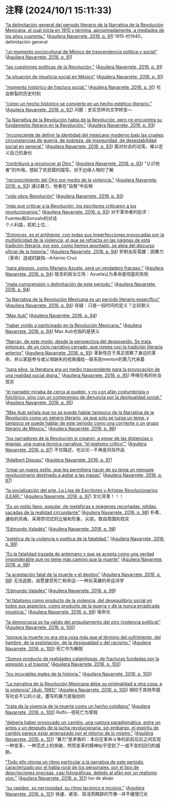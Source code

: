 # 注释 (2024/10/1 15:11:33)

<span class="highlight" data-annotation="%7B%22attachmentURI%22%3A%22http%3A%2F%2Fzotero.org%2Fusers%2F12762481%2Fitems%2FHFREZBQ9%22%2C%22annotationKey%22%3A%2296S3HRNK%22%2C%22color%22%3A%22%23ffd400%22%2C%22pageLabel%22%3A%2291%22%2C%22position%22%3A%7B%22pageIndex%22%3A0%2C%22rects%22%3A%5B%5B458.355%2C599.041%2C555.796%2C605.888%5D%2C%5B224.346%2C589.541%2C555.876%2C596.388%5D%2C%5B224.346%2C580.041%2C416.138%2C586.888%5D%5D%7D%2C%22citationItem%22%3A%7B%22uris%22%3A%5B%22http%3A%2F%2Fzotero.org%2Fusers%2F12762481%2Fitems%2FPWGL24TE%22%5D%2C%22locator%22%3A%2291%22%7D%7D" ztype="zhighlight"><a href="zotero://open-pdf/library/items/HFREZBQ9?page=1&#x26;annotation=96S3HRNK">“la delimitación general del periodo literario de la Narrativa de la Revolución Mexicana, el cual inicia en 1915 y termina, aproximadamente, a mediados de los años cuarenta.”</a></span> <span class="citation" data-citation="%7B%22citationItems%22%3A%5B%7B%22uris%22%3A%5B%22http%3A%2F%2Fzotero.org%2Fusers%2F12762481%2Fitems%2FPWGL24TE%22%5D%2C%22locator%22%3A%2291%22%7D%5D%2C%22properties%22%3A%7B%7D%7D" ztype="zcitation">(<span class="citation-item"><a href="zotero://select/library/items/PWGL24TE">Aguilera Navarrete, 2016, p. 91</a></span>)</span> 1915-约1940，delimitación general

<span class="highlight" data-annotation="%7B%22attachmentURI%22%3A%22http%3A%2F%2Fzotero.org%2Fusers%2F12762481%2Fitems%2FHFREZBQ9%22%2C%22annotationKey%22%3A%22NCJX3JWE%22%2C%22color%22%3A%22%23ffd400%22%2C%22pageLabel%22%3A%2291%22%2C%22position%22%3A%7B%22pageIndex%22%3A0%2C%22rects%22%3A%5B%5B224.346%2C561.041%2C491.62%2C567.888%5D%5D%7D%2C%22citationItem%22%3A%7B%22uris%22%3A%5B%22http%3A%2F%2Fzotero.org%2Fusers%2F12762481%2Fitems%2FPWGL24TE%22%5D%2C%22locator%22%3A%2291%22%7D%7D" ztype="zhighlight"><a href="zotero://open-pdf/library/items/HFREZBQ9?page=1&#x26;annotation=NCJX3JWE">“un momento sociocultural de México de trascendencia política y social”</a></span> <span class="citation" data-citation="%7B%22citationItems%22%3A%5B%7B%22uris%22%3A%5B%22http%3A%2F%2Fzotero.org%2Fusers%2F12762481%2Fitems%2FPWGL24TE%22%5D%2C%22locator%22%3A%2291%22%7D%5D%2C%22properties%22%3A%7B%7D%7D" ztype="zcitation">(<span class="citation-item"><a href="zotero://select/library/items/PWGL24TE">Aguilera Navarrete, 2016, p. 91</a></span>)</span>

<span class="highlight" data-annotation="%7B%22attachmentURI%22%3A%22http%3A%2F%2Fzotero.org%2Fusers%2F12762481%2Fitems%2FHFREZBQ9%22%2C%22annotationKey%22%3A%22GLKGK8ZY%22%2C%22color%22%3A%22%23ffd400%22%2C%22pageLabel%22%3A%2291%22%2C%22position%22%3A%7B%22pageIndex%22%3A0%2C%22rects%22%3A%5B%5B389.684%2C532.541%2C542.149%2C539.388%5D%5D%7D%2C%22citationItem%22%3A%7B%22uris%22%3A%5B%22http%3A%2F%2Fzotero.org%2Fusers%2F12762481%2Fitems%2FPWGL24TE%22%5D%2C%22locator%22%3A%2291%22%7D%7D" ztype="zhighlight"><a href="zotero://open-pdf/library/items/HFREZBQ9?page=1&#x26;annotation=GLKGK8ZY">“las cuestiones políticas de la Revolución,”</a></span> <span class="citation" data-citation="%7B%22citationItems%22%3A%5B%7B%22uris%22%3A%5B%22http%3A%2F%2Fzotero.org%2Fusers%2F12762481%2Fitems%2FPWGL24TE%22%5D%2C%22locator%22%3A%2291%22%7D%5D%2C%22properties%22%3A%7B%7D%7D" ztype="zcitation">(<span class="citation-item"><a href="zotero://select/library/items/PWGL24TE">Aguilera Navarrete, 2016, p. 91</a></span>)</span>

<span class="highlight" data-annotation="%7B%22attachmentURI%22%3A%22http%3A%2F%2Fzotero.org%2Fusers%2F12762481%2Fitems%2FHFREZBQ9%22%2C%22annotationKey%22%3A%22DYKMMA4W%22%2C%22color%22%3A%22%23ffd400%22%2C%22pageLabel%22%3A%2291%22%2C%22position%22%3A%7B%22pageIndex%22%3A0%2C%22rects%22%3A%5B%5B246.835%2C523.041%2C403.218%2C529.888%5D%5D%7D%2C%22citationItem%22%3A%7B%22uris%22%3A%5B%22http%3A%2F%2Fzotero.org%2Fusers%2F12762481%2Fitems%2FPWGL24TE%22%5D%2C%22locator%22%3A%2291%22%7D%7D" ztype="zhighlight"><a href="zotero://open-pdf/library/items/HFREZBQ9?page=1&#x26;annotation=DYKMMA4W">“la situación de injusticia social en México”</a></span> <span class="citation" data-citation="%7B%22citationItems%22%3A%5B%7B%22uris%22%3A%5B%22http%3A%2F%2Fzotero.org%2Fusers%2F12762481%2Fitems%2FPWGL24TE%22%5D%2C%22locator%22%3A%2291%22%7D%5D%2C%22properties%22%3A%7B%7D%7D" ztype="zcitation">(<span class="citation-item"><a href="zotero://select/library/items/PWGL24TE">Aguilera Navarrete, 2016, p. 91</a></span>)</span>

<span class="highlight" data-annotation="%7B%22attachmentURI%22%3A%22http%3A%2F%2Fzotero.org%2Fusers%2F12762481%2Fitems%2FHFREZBQ9%22%2C%22annotationKey%22%3A%226J5SCSGM%22%2C%22color%22%3A%22%23ffd400%22%2C%22pageLabel%22%3A%2291%22%2C%22position%22%3A%7B%22pageIndex%22%3A0%2C%22rects%22%3A%5B%5B224.346%2C504.041%2C360.096%2C510.888%5D%5D%7D%2C%22citationItem%22%3A%7B%22uris%22%3A%5B%22http%3A%2F%2Fzotero.org%2Fusers%2F12762481%2Fitems%2FPWGL24TE%22%5D%2C%22locator%22%3A%2291%22%7D%7D" ztype="zhighlight"><a href="zotero://open-pdf/library/items/HFREZBQ9?page=1&#x26;annotation=6J5SCSGM">“momento histórico de fractura social.”</a></span> <span class="citation" data-citation="%7B%22citationItems%22%3A%5B%7B%22uris%22%3A%5B%22http%3A%2F%2Fzotero.org%2Fusers%2F12762481%2Fitems%2FPWGL24TE%22%5D%2C%22locator%22%3A%2291%22%7D%5D%2C%22properties%22%3A%7B%7D%7D" ztype="zcitation">(<span class="citation-item"><a href="zotero://select/library/items/PWGL24TE">Aguilera Navarrete, 2016, p. 91</a></span>)</span> 社会断裂的历史时刻

<span class="highlight" data-annotation="%7B%22attachmentURI%22%3A%22http%3A%2F%2Fzotero.org%2Fusers%2F12762481%2Fitems%2FHFREZBQ9%22%2C%22annotationKey%22%3A%2283Z3YYK7%22%2C%22color%22%3A%22%23ffd400%22%2C%22pageLabel%22%3A%2292%22%2C%22position%22%3A%7B%22pageIndex%22%3A1%2C%22rects%22%3A%5B%5B146.409%2C547.295%2C292.914%2C555.511%5D%2C%5B56.693%2C536.118%2C212.483%2C544.334%5D%5D%7D%2C%22citationItem%22%3A%7B%22uris%22%3A%5B%22http%3A%2F%2Fzotero.org%2Fusers%2F12762481%2Fitems%2FPWGL24TE%22%5D%2C%22locator%22%3A%2292%22%7D%7D" ztype="zhighlight"><a href="zotero://open-pdf/library/items/HFREZBQ9?page=2&#x26;annotation=83Z3YYK7">“cómo un hecho histórico se convierte en un hecho estético-literario.”</a></span> <span class="citation" data-citation="%7B%22citationItems%22%3A%5B%7B%22uris%22%3A%5B%22http%3A%2F%2Fzotero.org%2Fusers%2F12762481%2Fitems%2FPWGL24TE%22%5D%2C%22locator%22%3A%2292%22%7D%5D%2C%22properties%22%3A%7B%7D%7D" ztype="zcitation">(<span class="citation-item"><a href="zotero://select/library/items/PWGL24TE">Aguilera Navarrete, 2016, p. 92</a></span>)</span> 问题：史实怎样向文学转变—

<span class="highlight" data-annotation="%7B%22attachmentURI%22%3A%22http%3A%2F%2Fzotero.org%2Fusers%2F12762481%2Fitems%2FHFREZBQ9%22%2C%22annotationKey%22%3A%224QQ6P3UC%22%2C%22color%22%3A%22%23ffd400%22%2C%22pageLabel%22%3A%2293%22%2C%22position%22%3A%7B%22pageIndex%22%3A2%2C%22rects%22%3A%5B%5B105.136%2C597.35%2C307.088%2C605.566%5D%2C%5B70.866%2C586.555%2C307.35%2C594.771%5D%2C%5B70.866%2C575.76%2C147.515%2C583.976%5D%5D%7D%2C%22citationItem%22%3A%7B%22uris%22%3A%5B%22http%3A%2F%2Fzotero.org%2Fusers%2F12762481%2Fitems%2FPWGL24TE%22%5D%2C%22locator%22%3A%2293%22%7D%7D" ztype="zhighlight"><a href="zotero://open-pdf/library/items/HFREZBQ9?page=3&#x26;annotation=4QQ6P3UC">“la Narrativa de la Revolución habla de la Revolución, pero no encuentra su fundamento literario en la Revolución.”</a></span> <span class="citation" data-citation="%7B%22citationItems%22%3A%5B%7B%22uris%22%3A%5B%22http%3A%2F%2Fzotero.org%2Fusers%2F12762481%2Fitems%2FPWGL24TE%22%5D%2C%22locator%22%3A%2293%22%7D%5D%2C%22properties%22%3A%7B%7D%7D" ztype="zcitation">(<span class="citation-item"><a href="zotero://select/library/items/PWGL24TE">Aguilera Navarrete, 2016, p. 93</a></span>)</span>

<span class="highlight" data-annotation="%7B%22attachmentURI%22%3A%22http%3A%2F%2Fzotero.org%2Fusers%2F12762481%2Fitems%2FHFREZBQ9%22%2C%22annotationKey%22%3A%22ILM9VWVZ%22%2C%22color%22%3A%22%23ffd400%22%2C%22pageLabel%22%3A%2293%22%2C%22position%22%3A%7B%22pageIndex%22%3A2%2C%22rects%22%3A%5B%5B104.766%2C135.456%2C307.088%2C143.672%5D%2C%5B70.866%2C124.661%2C307.088%2C132.877%5D%2C%5B70.866%2C113.866%2C306%2C122.082%5D%2C%5B70.866%2C102.866%2C149.886%2C111.082%5D%5D%7D%2C%22citationItem%22%3A%7B%22uris%22%3A%5B%22http%3A%2F%2Fzotero.org%2Fusers%2F12762481%2Fitems%2FPWGL24TE%22%5D%2C%22locator%22%3A%2293%22%7D%7D" ztype="zhighlight"><a href="zotero://open-pdf/library/items/HFREZBQ9?page=3&#x26;annotation=ILM9VWVZ">“inconsciente de definir la identidad del mexicano moderno bajo las crueles circunstancias de guerra, de pobreza, de inseguridad, de desestabilidad social en general.”</a></span> <span class="citation" data-citation="%7B%22citationItems%22%3A%5B%7B%22uris%22%3A%5B%22http%3A%2F%2Fzotero.org%2Fusers%2F12762481%2Fitems%2FPWGL24TE%22%5D%2C%22locator%22%3A%2293%22%7D%5D%2C%22properties%22%3A%7B%7D%7D" ztype="zcitation">(<span class="citation-item"><a href="zotero://select/library/items/PWGL24TE">Aguilera Navarrete, 2016, p. 93</a></span>)</span> 面对社会的动荡，难以定义自己的身份

<span class="highlight" data-annotation="%7B%22attachmentURI%22%3A%22http%3A%2F%2Fzotero.org%2Fusers%2F12762481%2Fitems%2FHFREZBQ9%22%2C%22annotationKey%22%3A%22KWNZI4ZJ%22%2C%22color%22%3A%22%23ffd400%22%2C%22pageLabel%22%3A%2293%22%2C%22position%22%3A%7B%22pageIndex%22%3A2%2C%22rects%22%3A%5B%5B454.934%2C670.187%2C555.75%2C678.403%5D%2C%5B319.087%2C658.955%2C351.94%2C667.171%5D%5D%7D%2C%22citationItem%22%3A%7B%22uris%22%3A%5B%22http%3A%2F%2Fzotero.org%2Fusers%2F12762481%2Fitems%2FPWGL24TE%22%5D%2C%22locator%22%3A%2293%22%7D%7D" ztype="zhighlight"><a href="zotero://open-pdf/library/items/HFREZBQ9?page=3&#x26;annotation=KWNZI4ZJ">“contribuyó a reconocer al Otro,”</a></span> <span class="citation" data-citation="%7B%22citationItems%22%3A%5B%7B%22uris%22%3A%5B%22http%3A%2F%2Fzotero.org%2Fusers%2F12762481%2Fitems%2FPWGL24TE%22%5D%2C%22locator%22%3A%2293%22%7D%5D%2C%22properties%22%3A%7B%7D%7D" ztype="zcitation">(<span class="citation-item"><a href="zotero://select/library/items/PWGL24TE">Aguilera Navarrete, 2016, p. 93</a></span>)</span> “认识他者”的作用。想起了贫民窟的描写。对于边缘人物的了解

<span class="highlight" data-annotation="%7B%22attachmentURI%22%3A%22http%3A%2F%2Fzotero.org%2Fusers%2F12762481%2Fitems%2FHFREZBQ9%22%2C%22annotationKey%22%3A%22I2M6DH9Q%22%2C%22color%22%3A%22%23e04097%22%2C%22pageLabel%22%3A%2293%22%2C%22position%22%3A%7B%22pageIndex%22%3A2%2C%22rects%22%3A%5B%5B319.087%2C614.027%2C554.054%2C622.243%5D%5D%7D%2C%22citationItem%22%3A%7B%22uris%22%3A%5B%22http%3A%2F%2Fzotero.org%2Fusers%2F12762481%2Fitems%2FPWGL24TE%22%5D%2C%22locator%22%3A%2293%22%7D%7D" ztype="zhighlight"><a href="zotero://open-pdf/library/items/HFREZBQ9?page=3&#x26;annotation=I2M6DH9Q">“reconocimiento del Otro por medio de la violencia.”</a></span> <span class="citation" data-citation="%7B%22citationItems%22%3A%5B%7B%22uris%22%3A%5B%22http%3A%2F%2Fzotero.org%2Fusers%2F12762481%2Fitems%2FPWGL24TE%22%5D%2C%22locator%22%3A%2293%22%7D%5D%2C%22properties%22%3A%7B%7D%7D" ztype="zcitation">(<span class="citation-item"><a href="zotero://select/library/items/PWGL24TE">Aguilera Navarrete, 2016, p. 93</a></span>)</span> 通过暴力，他者在“自我”中反映

<span class="highlight" data-annotation="%7B%22attachmentURI%22%3A%22http%3A%2F%2Fzotero.org%2Fusers%2F12762481%2Fitems%2FHFREZBQ9%22%2C%22annotationKey%22%3A%22V8DHK9E5%22%2C%22color%22%3A%22%23e04097%22%2C%22pageLabel%22%3A%2293%22%2C%22position%22%3A%7B%22pageIndex%22%3A2%2C%22rects%22%3A%5B%5B319.087%2C481.971%2C411.472%2C490.187%5D%5D%7D%2C%22citationItem%22%3A%7B%22uris%22%3A%5B%22http%3A%2F%2Fzotero.org%2Fusers%2F12762481%2Fitems%2FPWGL24TE%22%5D%2C%22locator%22%3A%2293%22%7D%7D" ztype="zhighlight"><a href="zotero://open-pdf/library/items/HFREZBQ9?page=3&#x26;annotation=V8DHK9E5">“vida-obra-Revolución”</a></span> <span class="citation" data-citation="%7B%22citationItems%22%3A%5B%7B%22uris%22%3A%5B%22http%3A%2F%2Fzotero.org%2Fusers%2F12762481%2Fitems%2FPWGL24TE%22%5D%2C%22locator%22%3A%2293%22%7D%5D%2C%22properties%22%3A%7B%7D%7D" ztype="zcitation">(<span class="citation-item"><a href="zotero://select/library/items/PWGL24TE">Aguilera Navarrete, 2016, p. 93</a></span>)</span>

<span class="highlight" data-annotation="%7B%22attachmentURI%22%3A%22http%3A%2F%2Fzotero.org%2Fusers%2F12762481%2Fitems%2FHFREZBQ9%22%2C%22annotationKey%22%3A%228PRHG5CR%22%2C%22color%22%3A%22%23e04097%22%2C%22pageLabel%22%3A%2293%22%2C%22position%22%3A%7B%22pageIndex%22%3A2%2C%22rects%22%3A%5B%5B434.226%2C192.667%2C555.308%2C200.883%5D%2C%5B319.087%2C181.435%2C555.309%2C189.651%5D%5D%7D%2C%22citationItem%22%3A%7B%22uris%22%3A%5B%22http%3A%2F%2Fzotero.org%2Fusers%2F12762481%2Fitems%2FPWGL24TE%22%5D%2C%22locator%22%3A%2293%22%7D%7D" ztype="zhighlight"><a href="zotero://open-pdf/library/items/HFREZBQ9?page=3&#x26;annotation=8PRHG5CR">“más que criticar a la Revolución, los escritores criticaron a los revolucionarios:”</a></span> <span class="citation" data-citation="%7B%22citationItems%22%3A%5B%7B%22uris%22%3A%5B%22http%3A%2F%2Fzotero.org%2Fusers%2F12762481%2Fitems%2FPWGL24TE%22%5D%2C%22locator%22%3A%2293%22%7D%5D%2C%22properties%22%3A%7B%7D%7D" ztype="zcitation">(<span class="citation-item"><a href="zotero://select/library/items/PWGL24TE">Aguilera Navarrete, 2016, p. 93</a></span>)</span> 对于革命者的批评：Fuentes和Gonzalo的对话\
个人利益，趁机上位...

<span class="highlight" data-annotation="%7B%22attachmentURI%22%3A%22http%3A%2F%2Fzotero.org%2Fusers%2F12762481%2Fitems%2FHFREZBQ9%22%2C%22annotationKey%22%3A%226WKCLPWT%22%2C%22color%22%3A%22%23ffd400%22%2C%22pageLabel%22%3A%2294%22%2C%22position%22%3A%7B%22pageIndex%22%3A3%2C%22rects%22%3A%5B%5B70.866%2C641.315%2C292.914%2C649.531%5D%2C%5B56.693%2C630.615%2C292.916%2C638.831%5D%2C%5B56.693%2C619.915%2C292.914%2C628.131%5D%2C%5B56.693%2C609.215%2C292.911%2C617.431%5D%2C%5B56.693%2C598.515%2C184.752%2C606.731%5D%5D%7D%2C%22citationItem%22%3A%7B%22uris%22%3A%5B%22http%3A%2F%2Fzotero.org%2Fusers%2F12762481%2Fitems%2FPWGL24TE%22%5D%2C%22locator%22%3A%2294%22%7D%7D" ztype="zhighlight"><a href="zotero://open-pdf/library/items/HFREZBQ9?page=4&#x26;annotation=6WKCLPWT">“Entonces, es el antihéroe, con todas sus imperfecciones provocadas por la multiplicidad de la violencia, el que se refracta en las páginas de esta tradición literaria, por eso, como hemos apuntado, se aleja del discurso oficial de la historia.”</a></span> <span class="citation" data-citation="%7B%22citationItems%22%3A%5B%7B%22uris%22%3A%5B%22http%3A%2F%2Fzotero.org%2Fusers%2F12762481%2Fitems%2FPWGL24TE%22%5D%2C%22locator%22%3A%2294%22%7D%5D%2C%22properties%22%3A%7B%7D%7D" ztype="zcitation">(<span class="citation-item"><a href="zotero://select/library/items/PWGL24TE">Aguilera Navarrete, 2016, p. 94</a></span>)</span> 折射出反英雄：因暴力（革命）造成的缺陷--Artemio Cruz

<span class="highlight" data-annotation="%7B%22attachmentURI%22%3A%22http%3A%2F%2Fzotero.org%2Fusers%2F12762481%2Fitems%2FHFREZBQ9%22%2C%22annotationKey%22%3A%22SD5P3IL4%22%2C%22color%22%3A%22%23ffd400%22%2C%22pageLabel%22%3A%2294%22%2C%22position%22%3A%7B%22pageIndex%22%3A3%2C%22rects%22%3A%5B%5B130.672%2C534.315%2C292.913%2C542.531%5D%2C%5B56.693%2C523.615%2C176.136%2C531.831%5D%5D%7D%2C%22citationItem%22%3A%7B%22uris%22%3A%5B%22http%3A%2F%2Fzotero.org%2Fusers%2F12762481%2Fitems%2FPWGL24TE%22%5D%2C%22locator%22%3A%2294%22%7D%7D" ztype="zhighlight"><a href="zotero://open-pdf/library/items/HFREZBQ9?page=4&#x26;annotation=SD5P3IL4">“para algunos, como Mariano Azuela, será un verdadero fracaso;”</a></span> <span class="citation" data-citation="%7B%22citationItems%22%3A%5B%7B%22uris%22%3A%5B%22http%3A%2F%2Fzotero.org%2Fusers%2F12762481%2Fitems%2FPWGL24TE%22%5D%2C%22locator%22%3A%2294%22%7D%5D%2C%22properties%22%3A%7B%7D%7D" ztype="zcitation">(<span class="citation-item"><a href="zotero://select/library/items/PWGL24TE">Aguilera Navarrete, 2016, p. 94</a></span>)</span> 隐含的政治立场：Azuela认为革命是彻底的失败

<span class="highlight" data-annotation="%7B%22attachmentURI%22%3A%22http%3A%2F%2Fzotero.org%2Fusers%2F12762481%2Fitems%2FHFREZBQ9%22%2C%22annotationKey%22%3A%22SC5S2WXC%22%2C%22color%22%3A%22%23ffd400%22%2C%22pageLabel%22%3A%2294%22%2C%22position%22%3A%7B%22pageIndex%22%3A3%2C%22rects%22%3A%5B%5B112.936%2C311.303%2C293.272%2C319.519%5D%2C%5B56.693%2C300.503%2C91.838%2C308.719%5D%5D%7D%2C%22citationItem%22%3A%7B%22uris%22%3A%5B%22http%3A%2F%2Fzotero.org%2Fusers%2F12762481%2Fitems%2FPWGL24TE%22%5D%2C%22locator%22%3A%2294%22%7D%7D" ztype="zhighlight"><a href="zotero://open-pdf/library/items/HFREZBQ9?page=4&#x26;annotation=SC5S2WXC">“mala comprensión y delimitación de este periodo.”</a></span> <span class="citation" data-citation="%7B%22citationItems%22%3A%5B%7B%22uris%22%3A%5B%22http%3A%2F%2Fzotero.org%2Fusers%2F12762481%2Fitems%2FPWGL24TE%22%5D%2C%22locator%22%3A%2294%22%7D%5D%2C%22properties%22%3A%7B%7D%7D" ztype="zcitation">(<span class="citation-item"><a href="zotero://select/library/items/PWGL24TE">Aguilera Navarrete, 2016, p. 94</a></span>)</span>

<span class="highlight" data-annotation="%7B%22attachmentURI%22%3A%22http%3A%2F%2Fzotero.org%2Fusers%2F12762481%2Fitems%2FHFREZBQ9%22%2C%22annotationKey%22%3A%22QYY7FEK6%22%2C%22color%22%3A%22%23e04097%22%2C%22pageLabel%22%3A%2294%22%2C%22position%22%3A%7B%22pageIndex%22%3A3%2C%22rects%22%3A%5B%5B377.72%2C594.515%2C542.393%2C602.731%5D%2C%5B304.913%2C583.315%2C445.915%2C591.531%5D%5D%7D%2C%22citationItem%22%3A%7B%22uris%22%3A%5B%22http%3A%2F%2Fzotero.org%2Fusers%2F12762481%2Fitems%2FPWGL24TE%22%5D%2C%22locator%22%3A%2294%22%7D%7D" ztype="zhighlight"><a href="zotero://open-pdf/library/items/HFREZBQ9?page=4&#x26;annotation=QYY7FEK6">“la Narrativa de la Revolución Mexicana es un periodo literario específico”</a></span> <span class="citation" data-citation="%7B%22citationItems%22%3A%5B%7B%22uris%22%3A%5B%22http%3A%2F%2Fzotero.org%2Fusers%2F12762481%2Fitems%2FPWGL24TE%22%5D%2C%22locator%22%3A%2294%22%7D%5D%2C%22properties%22%3A%7B%7D%7D" ztype="zcitation">(<span class="citation-item"><a href="zotero://select/library/items/PWGL24TE">Aguilera Navarrete, 2016, p. 94</a></span>)</span> 存疑：只是一段时间的定义？比较狭义

<span class="highlight" data-annotation="%7B%22attachmentURI%22%3A%22http%3A%2F%2Fzotero.org%2Fusers%2F12762481%2Fitems%2FHFREZBQ9%22%2C%22annotationKey%22%3A%22HP9VBUXT%22%2C%22color%22%3A%22%23c3e1f8%22%2C%22pageLabel%22%3A%2294%22%2C%22position%22%3A%7B%22pageIndex%22%3A3%2C%22rects%22%3A%5B%5B522.5928000000001%2C439.40679765625%2C541.1328000000001%2C447.6232%5D%2C%5B304.9134%2C428.30679765625%2C322.7334%2C436.52320000000003%5D%5D%7D%2C%22citationItem%22%3A%7B%22uris%22%3A%5B%22http%3A%2F%2Fzotero.org%2Fusers%2F12762481%2Fitems%2FPWGL24TE%22%5D%2C%22locator%22%3A%2294%22%7D%7D" ztype="zhighlight"><a href="zotero://open-pdf/library/items/HFREZBQ9?page=4&#x26;annotation=HP9VBUXT">“Max Aub”</a></span> <span class="citation" data-citation="%7B%22citationItems%22%3A%5B%7B%22uris%22%3A%5B%22http%3A%2F%2Fzotero.org%2Fusers%2F12762481%2Fitems%2FPWGL24TE%22%5D%2C%22locator%22%3A%2294%22%7D%5D%2C%22properties%22%3A%7B%7D%7D" ztype="zcitation">(<span class="citation-item"><a href="zotero://select/library/items/PWGL24TE">Aguilera Navarrete, 2016, p. 94</a></span>)</span>

<span class="highlight" data-annotation="%7B%22attachmentURI%22%3A%22http%3A%2F%2Fzotero.org%2Fusers%2F12762481%2Fitems%2FHFREZBQ9%22%2C%22annotationKey%22%3A%22Y48J6FRP%22%2C%22color%22%3A%22%23e04097%22%2C%22pageLabel%22%3A%2294%22%2C%22position%22%3A%7B%22pageIndex%22%3A3%2C%22rects%22%3A%5B%5B451.247%2C395.007%2C541.135%2C403.223%5D%2C%5B304.913%2C383.907%2C452.852%2C392.123%5D%5D%7D%2C%22citationItem%22%3A%7B%22uris%22%3A%5B%22http%3A%2F%2Fzotero.org%2Fusers%2F12762481%2Fitems%2FPWGL24TE%22%5D%2C%22locator%22%3A%2294%22%7D%7D" ztype="zhighlight"><a href="zotero://open-pdf/library/items/HFREZBQ9?page=4&#x26;annotation=Y48J6FRP">“haber vivido o participado en la Revolución Mexicana.”</a></span> <span class="citation" data-citation="%7B%22citationItems%22%3A%5B%7B%22uris%22%3A%5B%22http%3A%2F%2Fzotero.org%2Fusers%2F12762481%2Fitems%2FPWGL24TE%22%5D%2C%22locator%22%3A%2294%22%7D%5D%2C%22properties%22%3A%7B%7D%7D" ztype="zcitation">(<span class="citation-item"><a href="zotero://select/library/items/PWGL24TE">Aguilera Navarrete, 2016, p. 94</a></span>)</span> Max Aub也指的是狭义

<span class="highlight" data-annotation="%7B%22attachmentURI%22%3A%22http%3A%2F%2Fzotero.org%2Fusers%2F12762481%2Fitems%2FHFREZBQ9%22%2C%22annotationKey%22%3A%229ZL73PH9%22%2C%22color%22%3A%22%23ffd400%22%2C%22pageLabel%22%3A%2295%22%2C%22position%22%3A%7B%22pageIndex%22%3A4%2C%22rects%22%3A%5B%5B70.866%2C659.527%2C307.088%2C667.743%5D%2C%5B70.866%2C648.581%2C308.525%2C656.797%5D%2C%5B70.866%2C637.635%2C255.78%2C645.851%5D%5D%7D%2C%22citationItem%22%3A%7B%22uris%22%3A%5B%22http%3A%2F%2Fzotero.org%2Fusers%2F12762481%2Fitems%2FPWGL24TE%22%5D%2C%22locator%22%3A%2295%22%7D%7D" ztype="zhighlight"><a href="zotero://open-pdf/library/items/HFREZBQ9?page=5&#x26;annotation=9ZL73PH9">“Narran, de este modo, desde la perspectiva del desposeído. Se trata, entonces, de un ciclo narrativo cerrado, que rompe con la tradición literaria anterior”</a></span> <span class="citation" data-citation="%7B%22citationItems%22%3A%5B%7B%22uris%22%3A%5B%22http%3A%2F%2Fzotero.org%2Fusers%2F12762481%2Fitems%2FPWGL24TE%22%5D%2C%22locator%22%3A%2295%22%7D%5D%2C%22properties%22%3A%7B%7D%7D" ztype="zcitation">(<span class="citation-item"><a href="zotero://select/library/items/PWGL24TE">Aguilera Navarrete, 2016, p. 95</a></span>)</span> 革新性在于真正观察了身边的革命，并以家庭参与或父母缺失的视角描绘--联系到menton的第几代来着

<span class="highlight" data-annotation="%7B%22attachmentURI%22%3A%22http%3A%2F%2Fzotero.org%2Fusers%2F12762481%2Fitems%2FHFREZBQ9%22%2C%22annotationKey%22%3A%22U5T4IJPM%22%2C%22color%22%3A%22%23e04097%22%2C%22pageLabel%22%3A%2295%22%2C%22position%22%3A%7B%22pageIndex%22%3A4%2C%22rects%22%3A%5B%5B86.09%2C289.805%2C307.812%2C298.021%5D%2C%5B70.866%2C278.859%2C289.808%2C287.075%5D%5D%7D%2C%22citationItem%22%3A%7B%22uris%22%3A%5B%22http%3A%2F%2Fzotero.org%2Fusers%2F12762481%2Fitems%2FPWGL24TE%22%5D%2C%22locator%22%3A%2295%22%7D%7D" ztype="zhighlight"><a href="zotero://open-pdf/library/items/HFREZBQ9?page=5&#x26;annotation=U5T4IJPM">“para ellos, la literatura era un medio trascendente para la provocación de una realidad social digna.”</a></span> <span class="citation" data-citation="%7B%22citationItems%22%3A%5B%7B%22uris%22%3A%5B%22http%3A%2F%2Fzotero.org%2Fusers%2F12762481%2Fitems%2FPWGL24TE%22%5D%2C%22locator%22%3A%2295%22%7D%5D%2C%22properties%22%3A%7B%7D%7D" ztype="zcitation">(<span class="citation-item"><a href="zotero://select/library/items/PWGL24TE">Aguilera Navarrete, 2016, p. 95</a></span>)</span> 呼唤应有的社会现实

<span class="highlight" data-annotation="%7B%22attachmentURI%22%3A%22http%3A%2F%2Fzotero.org%2Fusers%2F12762481%2Fitems%2FHFREZBQ9%22%2C%22annotationKey%22%3A%22HBTIW9W4%22%2C%22color%22%3A%22%23ffd400%22%2C%22pageLabel%22%3A%2295%22%2C%22position%22%3A%7B%22pageIndex%22%3A4%2C%22rects%22%3A%5B%5B398.049%2C626.419%2C555.308%2C634.635%5D%2C%5B319.087%2C615.419%2C556.118%2C623.635%5D%2C%5B319.087%2C604.419%2C555.928%2C612.635%5D%5D%7D%2C%22citationItem%22%3A%7B%22uris%22%3A%5B%22http%3A%2F%2Fzotero.org%2Fusers%2F12762481%2Fitems%2FPWGL24TE%22%5D%2C%22locator%22%3A%2295%22%7D%7D" ztype="zhighlight"><a href="zotero://open-pdf/library/items/HFREZBQ9?page=5&#x26;annotation=HBTIW9W4">“el narrador miraba de cerca al pueblo, y no con afán costumbrista o folclórico, sino con un compromiso de denuncia por la desigualdad social.”</a></span> <span class="citation" data-citation="%7B%22citationItems%22%3A%5B%7B%22uris%22%3A%5B%22http%3A%2F%2Fzotero.org%2Fusers%2F12762481%2Fitems%2FPWGL24TE%22%5D%2C%22locator%22%3A%2295%22%7D%5D%2C%22properties%22%3A%7B%7D%7D" ztype="zcitation">(<span class="citation-item"><a href="zotero://select/library/items/PWGL24TE">Aguilera Navarrete, 2016, p. 95</a></span>)</span>

<span class="highlight" data-annotation="%7B%22attachmentURI%22%3A%22http%3A%2F%2Fzotero.org%2Fusers%2F12762481%2Fitems%2FHFREZBQ9%22%2C%22annotationKey%22%3A%22MPLAFR5Y%22%2C%22color%22%3A%22%23ffd400%22%2C%22pageLabel%22%3A%2296%22%2C%22position%22%3A%7B%22pageIndex%22%3A5%2C%22rects%22%3A%5B%5B358.10700000000014%2C367.41069765625%2C540.7593000000008%2C375.62710000000004%5D%2C%5B304.9134%2C356.41069765625%2C540.7701000000006%2C364.62710000000004%5D%2C%5B304.9134%2C345.41069765625%2C541.1347000000001%2C353.62710000000004%5D%2C%5B304.9134%2C334.41069765625%2C541.1347000000001%2C342.62710000000004%5D%2C%5B304.9134%2C323.41069765625%2C477.8646000000006%2C331.62710000000004%5D%5D%7D%2C%22citationItem%22%3A%7B%22uris%22%3A%5B%22http%3A%2F%2Fzotero.org%2Fusers%2F12762481%2Fitems%2FPWGL24TE%22%5D%2C%22locator%22%3A%2296%22%7D%7D" ztype="zhighlight"><a href="zotero://open-pdf/library/items/HFREZBQ9?page=6&#x26;annotation=MPLAFR5Y">“Max Aub señala que no se puede hablar tampoco de la Narrativa de la Revolución como un género literario, ya que solo se juzga un tema, y tampoco se puede hablar de este periodo como una corriente o un grupo literario de México.”</a></span> <span class="citation" data-citation="%7B%22citationItems%22%3A%5B%7B%22uris%22%3A%5B%22http%3A%2F%2Fzotero.org%2Fusers%2F12762481%2Fitems%2FPWGL24TE%22%5D%2C%22locator%22%3A%2296%22%7D%5D%2C%22properties%22%3A%7B%7D%7D" ztype="zcitation">(<span class="citation-item"><a href="zotero://select/library/items/PWGL24TE">Aguilera Navarrete, 2016, p. 96</a></span>)</span>

<span class="highlight" data-annotation="%7B%22attachmentURI%22%3A%22http%3A%2F%2Fzotero.org%2Fusers%2F12762481%2Fitems%2FHFREZBQ9%22%2C%22annotationKey%22%3A%22W84BHQC2%22%2C%22color%22%3A%22%23e04097%22%2C%22pageLabel%22%3A%2297%22%2C%22position%22%3A%7B%22pageIndex%22%3A6%2C%22rects%22%3A%5B%5B230.445%2C415.443%2C307.082%2C423.659%5D%2C%5B70.866%2C404.715%2C307.086%2C412.931%5D%2C%5B70.866%2C393.987%2C307.088%2C402.203%5D%2C%5B70.866%2C383.259%2C90.306%2C391.475%5D%5D%7D%2C%22citationItem%22%3A%7B%22uris%22%3A%5B%22http%3A%2F%2Fzotero.org%2Fusers%2F12762481%2Fitems%2FPWGL24TE%22%5D%2C%22locator%22%3A%2297%22%7D%7D" ztype="zhighlight"><a href="zotero://open-pdf/library/items/HFREZBQ9?page=7&#x26;annotation=W84BHQC2">“los narradores de la Revolución sí crearon, a pesar de las distancias o lejanías, una nueva técnica narrativa: “el realismo crítico””</a></span> <span class="citation" data-citation="%7B%22citationItems%22%3A%5B%7B%22uris%22%3A%5B%22http%3A%2F%2Fzotero.org%2Fusers%2F12762481%2Fitems%2FPWGL24TE%22%5D%2C%22locator%22%3A%2297%22%7D%5D%2C%22properties%22%3A%7B%7D%7D" ztype="zcitation">(<span class="citation-item"><a href="zotero://select/library/items/PWGL24TE">Aguilera Navarrete, 2016, p. 97</a></span>)</span> 不仅描述，也议论--不再是风俗作品

<span class="highlight" data-annotation="%7B%22attachmentURI%22%3A%22http%3A%2F%2Fzotero.org%2Fusers%2F12762481%2Fitems%2FHFREZBQ9%22%2C%22annotationKey%22%3A%22XDHZGB82%22%2C%22color%22%3A%22%23c3e1f8%22%2C%22pageLabel%22%3A%2297%22%2C%22position%22%3A%7B%22pageIndex%22%3A6%2C%22rects%22%3A%5B%5B131.346%2C329.347%2C204.066%2C337.563%5D%5D%7D%2C%22citationItem%22%3A%7B%22uris%22%3A%5B%22http%3A%2F%2Fzotero.org%2Fusers%2F12762481%2Fitems%2FPWGL24TE%22%5D%2C%22locator%22%3A%2297%22%7D%7D" ztype="zhighlight"><a href="zotero://open-pdf/library/items/HFREZBQ9?page=7&#x26;annotation=XDHZGB82">“Adalbert Dessau”</a></span> <span class="citation" data-citation="%7B%22citationItems%22%3A%5B%7B%22uris%22%3A%5B%22http%3A%2F%2Fzotero.org%2Fusers%2F12762481%2Fitems%2FPWGL24TE%22%5D%2C%22locator%22%3A%2297%22%7D%5D%2C%22properties%22%3A%7B%7D%7D" ztype="zcitation">(<span class="citation-item"><a href="zotero://select/library/items/PWGL24TE">Aguilera Navarrete, 2016, p. 97</a></span>)</span>

<span class="highlight" data-annotation="%7B%22attachmentURI%22%3A%22http%3A%2F%2Fzotero.org%2Fusers%2F12762481%2Fitems%2FHFREZBQ9%22%2C%22annotationKey%22%3A%224QDMEM78%22%2C%22color%22%3A%22%23ffd400%22%2C%22pageLabel%22%3A%2297%22%2C%22position%22%3A%7B%22pageIndex%22%3A6%2C%22rects%22%3A%5B%5B111.095%2C122.767%2C307.085%2C130.07%5D%2C%5B99.213%2C113.067%2C307.086%2C120.37%5D%2C%5B99.213%2C103.367%2C145.293%2C110.67%5D%5D%7D%2C%22citationItem%22%3A%7B%22uris%22%3A%5B%22http%3A%2F%2Fzotero.org%2Fusers%2F12762481%2Fitems%2FPWGL24TE%22%5D%2C%22locator%22%3A%2297%22%7D%7D" ztype="zhighlight"><a href="zotero://open-pdf/library/items/HFREZBQ9?page=7&#x26;annotation=4QDMEM78">“crear un nuevo estilo, que les permitiera hacer de su tema un mensaje revolucionario destinado a agitar a las masas”</a></span> <span class="citation" data-citation="%7B%22citationItems%22%3A%5B%7B%22uris%22%3A%5B%22http%3A%2F%2Fzotero.org%2Fusers%2F12762481%2Fitems%2FPWGL24TE%22%5D%2C%22locator%22%3A%2297%22%7D%5D%2C%22properties%22%3A%7B%7D%7D" ztype="zcitation">(<span class="citation-item"><a href="zotero://select/library/items/PWGL24TE">Aguilera Navarrete, 2016, p. 97</a></span>)</span>

<span class="highlight" data-annotation="%7B%22attachmentURI%22%3A%22http%3A%2F%2Fzotero.org%2Fusers%2F12762481%2Fitems%2FHFREZBQ9%22%2C%22annotationKey%22%3A%22276QWWMZ%22%2C%22color%22%3A%22%23e04097%22%2C%22pageLabel%22%3A%2297%22%2C%22position%22%3A%7B%22pageIndex%22%3A6%2C%22rects%22%3A%5B%5B529.858%2C336.931%2C555.308%2C345.147%5D%2C%5B319.087%2C326.015%2C555.673%2C334.231%5D%2C%5B319.087%2C315.099%2C424.043%2C323.315%5D%5D%7D%2C%22citationItem%22%3A%7B%22uris%22%3A%5B%22http%3A%2F%2Fzotero.org%2Fusers%2F12762481%2Fitems%2FPWGL24TE%22%5D%2C%22locator%22%3A%2297%22%7D%7D" ztype="zhighlight"><a href="zotero://open-pdf/library/items/HFREZBQ9?page=7&#x26;annotation=276QWWMZ">“la socialización del arte. La Liga de Escritores y Artistas Revolucionarios (LEAR),”</a></span> <span class="citation" data-citation="%7B%22citationItems%22%3A%5B%7B%22uris%22%3A%5B%22http%3A%2F%2Fzotero.org%2Fusers%2F12762481%2Fitems%2FPWGL24TE%22%5D%2C%22locator%22%3A%2297%22%7D%5D%2C%22properties%22%3A%7B%7D%7D" ztype="zcitation">(<span class="citation-item"><a href="zotero://select/library/items/PWGL24TE">Aguilera Navarrete, 2016, p. 97</a></span>)</span> 文化背景！！！

<span class="highlight" data-annotation="%7B%22attachmentURI%22%3A%22http%3A%2F%2Fzotero.org%2Fusers%2F12762481%2Fitems%2FHFREZBQ9%22%2C%22annotationKey%22%3A%22RJRLEJ7E%22%2C%22color%22%3A%22%23e04097%22%2C%22pageLabel%22%3A%2298%22%2C%22position%22%3A%7B%22pageIndex%22%3A7%2C%22rects%22%3A%5B%5B184.712%2C442.455%2C292.915%2C449.758%5D%2C%5B85.039%2C432.455%2C294.311%2C439.758%5D%2C%5B85.039%2C422.455%2C176.023%2C429.758%5D%5D%7D%2C%22citationItem%22%3A%7B%22uris%22%3A%5B%22http%3A%2F%2Fzotero.org%2Fusers%2F12762481%2Fitems%2FPWGL24TE%22%5D%2C%22locator%22%3A%2298%22%7D%7D" ztype="zhighlight"><a href="zotero://open-pdf/library/items/HFREZBQ9?page=8&#x26;annotation=RJRLEJ7E">“Es un estilo llano, popular, de metáforas e imágenes recortadas, nítidas, sacadas de la realidad circundante”</a></span> <span class="citation" data-citation="%7B%22citationItems%22%3A%5B%7B%22uris%22%3A%5B%22http%3A%2F%2Fzotero.org%2Fusers%2F12762481%2Fitems%2FPWGL24TE%22%5D%2C%22locator%22%3A%2298%22%7D%5D%2C%22properties%22%3A%7B%7D%7D" ztype="zcitation">(<span class="citation-item"><a href="zotero://select/library/items/PWGL24TE">Aguilera Navarrete, 2016, p. 98</a></span>)</span> 朴素、通俗的风格，采用剪切式的比喻和形象，尖锐，取自周围的现实

<span class="highlight" data-annotation="%7B%22attachmentURI%22%3A%22http%3A%2F%2Fzotero.org%2Fusers%2F12762481%2Fitems%2FHFREZBQ9%22%2C%22annotationKey%22%3A%22IE8PFLAG%22%2C%22color%22%3A%22%23c3e1f8%22%2C%22pageLabel%22%3A%2298%22%2C%22position%22%3A%7B%22pageIndex%22%3A7%2C%22rects%22%3A%5B%5B212.648%2C269.419%2C292.914%2C277.636%5D%5D%7D%2C%22citationItem%22%3A%7B%22uris%22%3A%5B%22http%3A%2F%2Fzotero.org%2Fusers%2F12762481%2Fitems%2FPWGL24TE%22%5D%2C%22locator%22%3A%2298%22%7D%7D" ztype="zhighlight"><a href="zotero://open-pdf/library/items/HFREZBQ9?page=8&#x26;annotation=IE8PFLAG">“Edmundo Valadés”</a></span> <span class="citation" data-citation="%7B%22citationItems%22%3A%5B%7B%22uris%22%3A%5B%22http%3A%2F%2Fzotero.org%2Fusers%2F12762481%2Fitems%2FPWGL24TE%22%5D%2C%22locator%22%3A%2298%22%7D%5D%2C%22properties%22%3A%7B%7D%7D" ztype="zcitation">(<span class="citation-item"><a href="zotero://select/library/items/PWGL24TE">Aguilera Navarrete, 2016, p. 98</a></span>)</span>

<span class="highlight" data-annotation="%7B%22attachmentURI%22%3A%22http%3A%2F%2Fzotero.org%2Fusers%2F12762481%2Fitems%2FHFREZBQ9%22%2C%22annotationKey%22%3A%2247MYX82L%22%2C%22color%22%3A%22%23e04097%22%2C%22pageLabel%22%3A%2298%22%2C%22position%22%3A%7B%22pageIndex%22%3A7%2C%22rects%22%3A%5B%5B103.603%2C258.319%2C292.915%2C266.536%5D%2C%5B56.693%2C247.219%2C81.713%2C255.435%5D%5D%7D%2C%22citationItem%22%3A%7B%22uris%22%3A%5B%22http%3A%2F%2Fzotero.org%2Fusers%2F12762481%2Fitems%2FPWGL24TE%22%5D%2C%22locator%22%3A%2298%22%7D%7D" ztype="zhighlight"><a href="zotero://open-pdf/library/items/HFREZBQ9?page=8&#x26;annotation=47MYX82L">“estética de la violencia o poética de la fatalidad,”</a></span> <span class="citation" data-citation="%7B%22citationItems%22%3A%5B%7B%22uris%22%3A%5B%22http%3A%2F%2Fzotero.org%2Fusers%2F12762481%2Fitems%2FPWGL24TE%22%5D%2C%22locator%22%3A%2298%22%7D%5D%2C%22properties%22%3A%7B%7D%7D" ztype="zcitation">(<span class="citation-item"><a href="zotero://select/library/items/PWGL24TE">Aguilera Navarrete, 2016, p. 98</a></span>)</span>

<span class="highlight" data-annotation="%7B%22attachmentURI%22%3A%22http%3A%2F%2Fzotero.org%2Fusers%2F12762481%2Fitems%2FHFREZBQ9%22%2C%22annotationKey%22%3A%22UE42TZLN%22%2C%22color%22%3A%22%23ffd400%22%2C%22pageLabel%22%3A%2298%22%2C%22position%22%3A%7B%22pageIndex%22%3A7%2C%22rects%22%3A%5B%5B125.168%2C202.819%2C292.913%2C211.036%5D%2C%5B56.693%2C191.719%2C293.617%2C199.935%5D%2C%5B56.693%2C180.619%2C195.098%2C188.835%5D%5D%7D%2C%22citationItem%22%3A%7B%22uris%22%3A%5B%22http%3A%2F%2Fzotero.org%2Fusers%2F12762481%2Fitems%2FPWGL24TE%22%5D%2C%22locator%22%3A%2298%22%7D%7D" ztype="zhighlight"><a href="zotero://open-pdf/library/items/HFREZBQ9?page=8&#x26;annotation=UE42TZLN">“Es la fatalidad trazada de antemano y que se acepta como una verdad imponderable que no tiene más camino que la muerte”</a></span> <span class="citation" data-citation="%7B%22citationItems%22%3A%5B%7B%22uris%22%3A%5B%22http%3A%2F%2Fzotero.org%2Fusers%2F12762481%2Fitems%2FPWGL24TE%22%5D%2C%22locator%22%3A%2298%22%7D%5D%2C%22properties%22%3A%7B%7D%7D" ztype="zcitation">(<span class="citation-item"><a href="zotero://select/library/items/PWGL24TE">Aguilera Navarrete, 2016, p. 98</a></span>)</span>

<span class="highlight" data-annotation="%7B%22attachmentURI%22%3A%22http%3A%2F%2Fzotero.org%2Fusers%2F12762481%2Fitems%2FHFREZBQ9%22%2C%22annotationKey%22%3A%224HGMN56C%22%2C%22color%22%3A%22%23e04097%22%2C%22pageLabel%22%3A%2298%22%2C%22position%22%3A%7B%22pageIndex%22%3A7%2C%22rects%22%3A%5B%5B197.91369999999984%2C114.01919765625%2C292.55499999999984%2C122.2356%5D%2C%5B56.6929%2C102.91909765625%2C152.4978999999999%2C111.13550000000001%5D%5D%7D%2C%22citationItem%22%3A%7B%22uris%22%3A%5B%22http%3A%2F%2Fzotero.org%2Fusers%2F12762481%2Fitems%2FPWGL24TE%22%5D%2C%22locator%22%3A%2298%22%7D%7D" ztype="zhighlight"><a href="zotero://open-pdf/library/items/HFREZBQ9?page=8&#x26;annotation=4HGMN56C">“la aceptación fatal de la muerte y el destino”</a></span> <span class="citation" data-citation="%7B%22citationItems%22%3A%5B%7B%22uris%22%3A%5B%22http%3A%2F%2Fzotero.org%2Fusers%2F12762481%2Fitems%2FPWGL24TE%22%5D%2C%22locator%22%3A%2298%22%7D%5D%2C%22properties%22%3A%7B%7D%7D" ztype="zcitation">(<span class="citation-item"><a href="zotero://select/library/items/PWGL24TE">Aguilera Navarrete, 2016, p. 98</a></span>)</span> 无法逃脱，自愿接受死亡和命运--一种反英雄的命运诗学

<span class="highlight" data-annotation="%7B%22attachmentURI%22%3A%22http%3A%2F%2Fzotero.org%2Fusers%2F12762481%2Fitems%2FHFREZBQ9%22%2C%22annotationKey%22%3A%22GN4QVBH2%22%2C%22color%22%3A%22%23c3e1f8%22%2C%22pageLabel%22%3A%2299%22%2C%22position%22%3A%7B%22pageIndex%22%3A8%2C%22rects%22%3A%5B%5B333.26%2C147.549%2C415.359%2C155.765%5D%5D%7D%2C%22citationItem%22%3A%7B%22uris%22%3A%5B%22http%3A%2F%2Fzotero.org%2Fusers%2F12762481%2Fitems%2FPWGL24TE%22%5D%2C%22locator%22%3A%2299%22%7D%7D" ztype="zhighlight"><a href="zotero://open-pdf/library/items/HFREZBQ9?page=9&#x26;annotation=GN4QVBH2">“Edmundo Valadés”</a></span> <span class="citation" data-citation="%7B%22citationItems%22%3A%5B%7B%22uris%22%3A%5B%22http%3A%2F%2Fzotero.org%2Fusers%2F12762481%2Fitems%2FPWGL24TE%22%5D%2C%22locator%22%3A%2299%22%7D%5D%2C%22properties%22%3A%7B%7D%7D" ztype="zcitation">(<span class="citation-item"><a href="zotero://select/library/items/PWGL24TE">Aguilera Navarrete, 2016, p. 99</a></span>)</span>

<span class="highlight" data-annotation="%7B%22attachmentURI%22%3A%22http%3A%2F%2Fzotero.org%2Fusers%2F12762481%2Fitems%2FHFREZBQ9%22%2C%22annotationKey%22%3A%22VXIMLACR%22%2C%22color%22%3A%22%23e04097%22%2C%22pageLabel%22%3A%2299%22%2C%22position%22%3A%7B%22pageIndex%22%3A8%2C%22rects%22%3A%5B%5B358.968%2C102.837%2C555.311%2C111.053%5D%5D%2C%22nextPageRects%22%3A%5B%5B56.6929%2C681.41859765625%2C292.9114%2C689.635%5D%2C%5B56.6929%2C670.21159765625%2C292.9143%2C678.428%5D%2C%5B56.6929%2C659.00459765625%2C71.90289999999999%2C667.221%5D%5D%7D%2C%22citationItem%22%3A%7B%22uris%22%3A%5B%22http%3A%2F%2Fzotero.org%2Fusers%2F12762481%2Fitems%2FPWGL24TE%22%5D%2C%22locator%22%3A%2299%22%7D%7D" ztype="zhighlight"><a href="zotero://open-pdf/library/items/HFREZBQ9?page=9&#x26;annotation=VXIMLACR">“el fatalismo como producto de la violencia, del desequilibrio social en todos sus aspectos, como producto de la guerra y de la nunca erradicada injusticia.”</a></span> <span class="citation" data-citation="%7B%22citationItems%22%3A%5B%7B%22uris%22%3A%5B%22http%3A%2F%2Fzotero.org%2Fusers%2F12762481%2Fitems%2FPWGL24TE%22%5D%2C%22locator%22%3A%2299%22%7D%5D%2C%22properties%22%3A%7B%7D%7D" ztype="zcitation">(<span class="citation-item"><a href="zotero://select/library/items/PWGL24TE">Aguilera Navarrete, 2016, p. 99</a></span>)</span> 宿命论

<span class="highlight" data-annotation="%7B%22attachmentURI%22%3A%22http%3A%2F%2Fzotero.org%2Fusers%2F12762481%2Fitems%2FHFREZBQ9%22%2C%22annotationKey%22%3A%22WKEC9RG3%22%2C%22color%22%3A%22%23ffd400%22%2C%22pageLabel%22%3A%22100%22%2C%22position%22%3A%7B%22pageIndex%22%3A9%2C%22rects%22%3A%5B%5B176.47390000000004%2C591.76259765625%2C292.9168000000001%2C599.979%5D%2C%5B56.6929%2C580.55559765625%2C259.67619999999994%2C588.772%5D%5D%7D%2C%22citationItem%22%3A%7B%22uris%22%3A%5B%22http%3A%2F%2Fzotero.org%2Fusers%2F12762481%2Fitems%2FPWGL24TE%22%5D%2C%22locator%22%3A%22100%22%7D%7D" ztype="zhighlight"><a href="zotero://open-pdf/library/items/HFREZBQ9?page=10&#x26;annotation=WKEC9RG3">“la democracia se ha valido del aniquilamiento del otro (violencia política)”</a></span> <span class="citation" data-citation="%7B%22citationItems%22%3A%5B%7B%22uris%22%3A%5B%22http%3A%2F%2Fzotero.org%2Fusers%2F12762481%2Fitems%2FPWGL24TE%22%5D%2C%22locator%22%3A%22100%22%7D%5D%2C%22properties%22%3A%7B%7D%7D" ztype="zcitation">(<span class="citation-item"><a href="zotero://select/library/items/PWGL24TE">Aguilera Navarrete, 2016, p. 100</a></span>)</span>

<span class="highlight" data-annotation="%7B%22attachmentURI%22%3A%22http%3A%2F%2Fzotero.org%2Fusers%2F12762481%2Fitems%2FHFREZBQ9%22%2C%22annotationKey%22%3A%228QK28W2U%22%2C%22color%22%3A%22%23ffd400%22%2C%22pageLabel%22%3A%22100%22%2C%22position%22%3A%7B%22pageIndex%22%3A9%2C%22rects%22%3A%5B%5B217.191%2C326.092%2C292.912%2C334.308%5D%2C%5B56.693%2C314.792%2C292.919%2C323.008%5D%2C%5B56.693%2C303.492%2C292.914%2C311.708%5D%2C%5B56.693%2C292.192%2C94.313%2C300.408%5D%5D%7D%2C%22citationItem%22%3A%7B%22uris%22%3A%5B%22http%3A%2F%2Fzotero.org%2Fusers%2F12762481%2Fitems%2FPWGL24TE%22%5D%2C%22locator%22%3A%22100%22%7D%7D" ztype="zhighlight"><a href="zotero://open-pdf/library/items/HFREZBQ9?page=10&#x26;annotation=8QK28W2U">“porque la muerte no era otra cosa más que el término del sufrimiento, del hambre, de la explotación, de la desigualdad y del racismo.”</a></span> <span class="citation" data-citation="%7B%22citationItems%22%3A%5B%7B%22uris%22%3A%5B%22http%3A%2F%2Fzotero.org%2Fusers%2F12762481%2Fitems%2FPWGL24TE%22%5D%2C%22locator%22%3A%22100%22%7D%5D%2C%22properties%22%3A%7B%7D%7D" ztype="zcitation">(<span class="citation-item"><a href="zotero://select/library/items/PWGL24TE">Aguilera Navarrete, 2016, p. 100</a></span>)</span> 死亡作为解脱

<span class="highlight" data-annotation="%7B%22attachmentURI%22%3A%22http%3A%2F%2Fzotero.org%2Fusers%2F12762481%2Fitems%2FHFREZBQ9%22%2C%22annotationKey%22%3A%22GLSCFGFK%22%2C%22color%22%3A%22%23e04097%22%2C%22pageLabel%22%3A%22100%22%2C%22position%22%3A%7B%22pageIndex%22%3A9%2C%22rects%22%3A%5B%5B456.148%2C515.051%2C541.135%2C523.267%5D%2C%5B304.913%2C503.775%2C541.136%2C511.991%5D%2C%5B304.913%2C492.499%2C394.121%2C500.715%5D%5D%7D%2C%22citationItem%22%3A%7B%22uris%22%3A%5B%22http%3A%2F%2Fzotero.org%2Fusers%2F12762481%2Fitems%2FPWGL24TE%22%5D%2C%22locator%22%3A%22100%22%7D%7D" ztype="zhighlight"><a href="zotero://open-pdf/library/items/HFREZBQ9?page=10&#x26;annotation=GLSCFGFK">“Somos producto de realidades calamitosas, de fracturas fundadas por la agresión y el trauma”</a></span> <span class="citation" data-citation="%7B%22citationItems%22%3A%5B%7B%22uris%22%3A%5B%22http%3A%2F%2Fzotero.org%2Fusers%2F12762481%2Fitems%2FPWGL24TE%22%5D%2C%22locator%22%3A%22100%22%7D%5D%2C%22properties%22%3A%7B%7D%7D" ztype="zcitation">(<span class="citation-item"><a href="zotero://select/library/items/PWGL24TE">Aguilera Navarrete, 2016, p. 100</a></span>)</span>

<span class="highlight" data-annotation="%7B%22attachmentURI%22%3A%22http%3A%2F%2Fzotero.org%2Fusers%2F12762481%2Fitems%2FHFREZBQ9%22%2C%22annotationKey%22%3A%22XEJIDPBK%22%2C%22color%22%3A%22%23ffd400%22%2C%22pageLabel%22%3A%22100%22%2C%22position%22%3A%7B%22pageIndex%22%3A9%2C%22rects%22%3A%5B%5B528.715%2C481.223%2C541.135%2C489.439%5D%2C%5B304.913%2C469.947%2C443.153%2C478.163%5D%5D%7D%2C%22citationItem%22%3A%7B%22uris%22%3A%5B%22http%3A%2F%2Fzotero.org%2Fusers%2F12762481%2Fitems%2FPWGL24TE%22%5D%2C%22locator%22%3A%22100%22%7D%7D" ztype="zhighlight"><a href="zotero://open-pdf/library/items/HFREZBQ9?page=10&#x26;annotation=XEJIDPBK">“los incurables males de la historia.”</a></span> <span class="citation" data-citation="%7B%22citationItems%22%3A%5B%7B%22uris%22%3A%5B%22http%3A%2F%2Fzotero.org%2Fusers%2F12762481%2Fitems%2FPWGL24TE%22%5D%2C%22locator%22%3A%22100%22%7D%5D%2C%22properties%22%3A%7B%7D%7D" ztype="zcitation">(<span class="citation-item"><a href="zotero://select/library/items/PWGL24TE">Aguilera Navarrete, 2016, p. 100</a></span>)</span>

<span class="highlight" data-annotation="%7B%22attachmentURI%22%3A%22http%3A%2F%2Fzotero.org%2Fusers%2F12762481%2Fitems%2FHFREZBQ9%22%2C%22annotationKey%22%3A%22CFVVH6TN%22%2C%22color%22%3A%22%23e04097%22%2C%22pageLabel%22%3A%22100%22%2C%22position%22%3A%7B%22pageIndex%22%3A9%2C%22rects%22%3A%5B%5B433.82%2C382.511%2C541.135%2C390.727%5D%2C%5B304.913%2C371.235%2C541.135%2C379.451%5D%2C%5B304.913%2C359.959%2C400.5%2C368.175%5D%5D%7D%2C%22citationItem%22%3A%7B%22uris%22%3A%5B%22http%3A%2F%2Fzotero.org%2Fusers%2F12762481%2Fitems%2FPWGL24TE%22%5D%2C%22locator%22%3A%22100%22%7D%7D" ztype="zhighlight"><a href="zotero://open-pdf/library/items/HFREZBQ9?page=10&#x26;annotation=CFVVH6TN">“La narrativa de la Revolución Mexicana debe su originalidad a otra cosa: a la violencia” (Aub, 1981)”</a></span> <span class="citation" data-citation="%7B%22citationItems%22%3A%5B%7B%22uris%22%3A%5B%22http%3A%2F%2Fzotero.org%2Fusers%2F12762481%2Fitems%2FPWGL24TE%22%5D%2C%22locator%22%3A%22100%22%7D%5D%2C%22properties%22%3A%7B%7D%7D" ztype="zcitation">(<span class="citation-item"><a href="zotero://select/library/items/PWGL24TE">Aguilera Navarrete, 2016, p. 100</a></span>)</span> 相较于其他早就写社会不公的小说，墨写的暴力是独创的

<span class="highlight" data-annotation="%7B%22attachmentURI%22%3A%22http%3A%2F%2Fzotero.org%2Fusers%2F12762481%2Fitems%2FHFREZBQ9%22%2C%22annotationKey%22%3A%22ZJBB3VM3%22%2C%22color%22%3A%22%23ffd400%22%2C%22pageLabel%22%3A%22100%22%2C%22position%22%3A%7B%22pageIndex%22%3A9%2C%22rects%22%3A%5B%5B519.896%2C283.799%2C541.136%2C292.015%5D%2C%5B304.913%2C272.523%2C538.256%2C280.739%5D%5D%7D%2C%22citationItem%22%3A%7B%22uris%22%3A%5B%22http%3A%2F%2Fzotero.org%2Fusers%2F12762481%2Fitems%2FPWGL24TE%22%5D%2C%22locator%22%3A%22100%22%7D%7D" ztype="zhighlight"><a href="zotero://open-pdf/library/items/HFREZBQ9?page=10&#x26;annotation=ZJBB3VM3">“trata de la vivencia de la muerte como un hecho cotidiano”</a></span> <span class="citation" data-citation="%7B%22citationItems%22%3A%5B%7B%22uris%22%3A%5B%22http%3A%2F%2Fzotero.org%2Fusers%2F12762481%2Fitems%2FPWGL24TE%22%5D%2C%22locator%22%3A%22100%22%7D%5D%2C%22properties%22%3A%7B%7D%7D" ztype="zcitation">(<span class="citation-item"><a href="zotero://select/library/items/PWGL24TE">Aguilera Navarrete, 2016, p. 100</a></span>)</span> Rulfo--视死亡为常规

<span class="highlight" data-annotation="%7B%22attachmentURI%22%3A%22http%3A%2F%2Fzotero.org%2Fusers%2F12762481%2Fitems%2FHFREZBQ9%22%2C%22annotationKey%22%3A%229S7TGAZ3%22%2C%22color%22%3A%22%23e04097%22%2C%22pageLabel%22%3A%22101%22%2C%22position%22%3A%7B%22pageIndex%22%3A10%2C%22rects%22%3A%5B%5B506.094%2C416.235%2C555.308%2C424.451%5D%2C%5B319.087%2C405.075%2C555.834%2C413.291%5D%2C%5B319.087%2C393.915%2C556.106%2C402.131%5D%2C%5B319.087%2C382.755%2C555.308%2C390.971%5D%2C%5B319.087%2C371.595%2C458.834%2C379.811%5D%5D%7D%2C%22citationItem%22%3A%7B%22uris%22%3A%5B%22http%3A%2F%2Fzotero.org%2Fusers%2F12762481%2Fitems%2FPWGL24TE%22%5D%2C%22locator%22%3A%22101%22%7D%7D" ztype="zhighlight"><a href="zotero://open-pdf/library/items/HFREZBQ9?page=11&#x26;annotation=9S7TGAZ3">“debería haber provocado un cambio, una ruptura paradigmática, entre un antes y un después de la lucha revolucionaria, sin embargo, el espíritu de cambio parece estar amenazado por el retorno de lo mismo.”</a></span> <span class="citation" data-citation="%7B%22citationItems%22%3A%5B%7B%22uris%22%3A%5B%22http%3A%2F%2Fzotero.org%2Fusers%2F12762481%2Fitems%2FPWGL24TE%22%5D%2C%22locator%22%3A%22101%22%7D%5D%2C%22properties%22%3A%7B%7D%7D" ztype="zcitation">(<span class="citation-item"><a href="zotero://select/library/items/PWGL24TE">Aguilera Navarrete, 2016, p. 101</a></span>)</span> “暴力”是矛盾的：本应在革命斗争的前前后后之间实现一种变革，一种范式上的突破，然而变革的精神似乎受到了一成不变的回归的威胁。

<span class="highlight" data-annotation="%7B%22attachmentURI%22%3A%22http%3A%2F%2Fzotero.org%2Fusers%2F12762481%2Fitems%2FHFREZBQ9%22%2C%22annotationKey%22%3A%226QHVQEQZ%22%2C%22color%22%3A%22%23ffd400%22%2C%22pageLabel%22%3A%22101%22%2C%22position%22%3A%7B%22pageIndex%22%3A10%2C%22rects%22%3A%5B%5B333.26%2C351.931%2C556.029%2C360.147%5D%2C%5B319.087%2C340.771%2C556.115%2C348.987%5D%2C%5B319.087%2C329.611%2C555.939%2C337.827%5D%2C%5B319.087%2C318.451%2C539.399%2C326.667%5D%5D%7D%2C%22citationItem%22%3A%7B%22uris%22%3A%5B%22http%3A%2F%2Fzotero.org%2Fusers%2F12762481%2Fitems%2FPWGL24TE%22%5D%2C%22locator%22%3A%22101%22%7D%7D" ztype="zhighlight"><a href="zotero://open-pdf/library/items/HFREZBQ9?page=11&#x26;annotation=6QHVQEQZ">“Todo ello otorga un ritmo particular a la narrativa de este periodo, caracterizado por el habla rural de los personajes, por el tipo de descripciones precisas, casi fotográficas, debido al afán por un realismo vivo,”</a></span> <span class="citation" data-citation="%7B%22citationItems%22%3A%5B%7B%22uris%22%3A%5B%22http%3A%2F%2Fzotero.org%2Fusers%2F12762481%2Fitems%2FPWGL24TE%22%5D%2C%22locator%22%3A%22101%22%7D%5D%2C%22properties%22%3A%7B%7D%7D" ztype="zcitation">(<span class="citation-item"><a href="zotero://select/library/items/PWGL24TE">Aguilera Navarrete, 2016, p. 101</a></span>)</span> los de abajo

<span class="highlight" data-annotation="%7B%22attachmentURI%22%3A%22http%3A%2F%2Fzotero.org%2Fusers%2F12762481%2Fitems%2FHFREZBQ9%22%2C%22annotationKey%22%3A%2252ZGAGX8%22%2C%22color%22%3A%22%23e04097%22%2C%22pageLabel%22%3A%22101%22%2C%22position%22%3A%7B%22pageIndex%22%3A10%2C%22rects%22%3A%5B%5B545.708%2C224.379%2C555.308%2C231.682%5D%2C%5B347.433%2C214.379%2C555.314%2C221.682%5D%5D%7D%2C%22citationItem%22%3A%7B%22uris%22%3A%5B%22http%3A%2F%2Fzotero.org%2Fusers%2F12762481%2Fitems%2FPWGL24TE%22%5D%2C%22locator%22%3A%22101%22%7D%7D" ztype="zhighlight"><a href="zotero://open-pdf/library/items/HFREZBQ9?page=11&#x26;annotation=52ZGAGX8">“su rapidez, su nerviosidad, su ritmo lacónico e incisivo.”</a></span> <span class="citation" data-citation="%7B%22citationItems%22%3A%5B%7B%22uris%22%3A%5B%22http%3A%2F%2Fzotero.org%2Fusers%2F12762481%2Fitems%2FPWGL24TE%22%5D%2C%22locator%22%3A%22101%22%7D%5D%2C%22properties%22%3A%7B%7D%7D" ztype="zcitation">(<span class="citation-item"><a href="zotero://select/library/items/PWGL24TE">Aguilera Navarrete, 2016, p. 101</a></span>)</span> 快速、紧张、简洁而精辟的节奏--并不缓慢冗长
